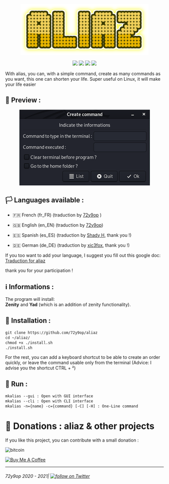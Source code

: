 <p align="center"> 
<img src="https://github.com/72y9op/aliaz/blob/master/preview/aliaz_210.png">
</p>
<p align="center"> 
<img src="https://img.shields.io/badge/Version-3.0.0-blueviolet?style=flat-square">
<img src="https://img.shields.io/badge/Alpha-yes-red?style=flat-square">
<img src="https://img.shields.io/badge/Language-Bash-blue?style=flat-square">
<img src="https://img.shields.io/badge/OS-Linux-orange?style=flat-square">
</p>

With alias, you can, with a simple command, create as many commands as you want, this one can shorten your life. Super useful on Linux, it will make your life easier

## 🎁 Preview :

<p align="center"> 
<img src="https://github.com/72y9op/aliaz/blob/master/preview/prev_1.png">
</p>
 

## 🏳️ Languages available :


- :fr: French (fr_FR) (traduction by [72y9op](https://github.com/72y9op) )

- :gb: English (en_EN) (traduction by [72y9op](https://github.com/72y9op))

- :es: Spanish (es_ES) (traduction by [Shady H](https://github.com/shaddih1), thank you !)

- :de: German (de_DE) (traduction by [xic3fox](https://devrant.com/users/xic3fox), thank you !)




If you too want to add your language, I suggest you fill out this google doc: [Traduction for aliaz](https://docs.google.com/forms/d/17yPLbwIx-Z0zsVFtBU4gNJr7zS_Eu_P3WBgWmwURtkI/prefill)

thank you for your participation !


## ℹ️ Informations :
The program will install: \
**Zenity** and **Yad** (which is an addition of zenity functionality).

## 🧾 Installation :
```
git clone https://github.com/72y9op/aliaz 
cd ~/aliaz/ 
chmod +x ./install.sh
./install.sh
```
For the rest, you can add a keyboard shortcut to be able to create an order quickly, or leave the command usable only from the terminal
(Advice: I advise you the shortcut CTRL + ²)

## 💾 Run :
```
mkalias --gui : Open with GUI interface 
mkalias --cli : Open with CLI interface
mkalias -n={name} -c={command} [-C] [-H] : One-Line command
```

# 💎 Donations : aliaz & other projects 
If you like this project, you can contribute with a small donation :

![bitcoin](https://img.shields.io/badge/Bitcoin-13hzc3DrSsw2eoE48zx719SCgS91dNWeeu-F7931A?style=for-the-badge&logo=bitcoin)

<a href="https://www.buymeacoffee.com/72y9op" target="_blank"><img src="https://www.buymeacoffee.com/assets/img/custom_images/orange_img.png" alt="Buy Me A Coffee" style="height: auto !important;width: auto !important;" ></a>

------
###### 72y9op 2020 - 2021|     <a href="https://twitter.com/intent/follow?screen_name=72y9op"><img src="https://img.shields.io/twitter/follow/72y9op?style=social&logo=twitter" alt="follow on Twitter"></a>

